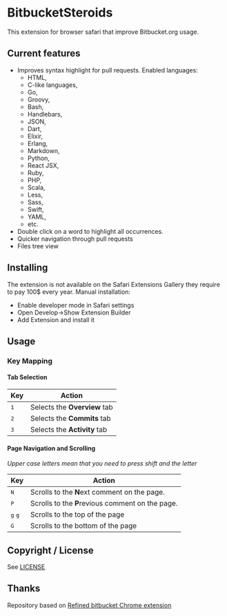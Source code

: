 # BitbucketSteroids
This extension for browser safari that improve Bitbucket.org usage.

## Current features
- Improves syntax highlight for pull requests. Enabled languages:
  - HTML,
  - C-like languages,
  - Go,
  - Groovy,
  - Bash,
  - Handlebars,
  - JSON,
  - Dart,
  - Elixir,
  - Erlang,
  - Markdown,
  - Python,
  - React JSX,
  - Ruby,
  - PHP,
  - Scala,
  - Less,
  - Sass,
  - Swift,
  - YAML,
  - etc.
- Double click on a word to highlight all occurrences.
- Quicker navigation through pull requests
- Files tree view

## Installing
The extension is not available on the Safari Extensions Gallery they require to pay 100$ every year.
Manual installation:
- Enable developer mode in Safari settings
- Open Develop->Show Extension Builder
- Add Extension and install it

## Usage

### Key Mapping

#### Tab Selection
Key | Action
--- | ---
<kbd>1</kbd> | Selects the **Overview** tab
<kbd>2</kbd> | Selects the **Commits** tab
<kbd>3</kbd> | Selects the **Activity** tab

#### Page Navigation and Scrolling

*Upper case letters mean that you need to press shift and the letter*

Key | Action
--- | ---
<kbd>N</kbd> | Scrolls to the **N**ext comment on the page.
<kbd>P</kbd> | Scrolls to the **P**revious comment on the page.
<kbd>g</kbd> <kbd>g</kbd> | Scrolls to the top of the page
<kbd>G</kbd> | Scrolls to the bottom of the page

## Copyright / License
See [LICENSE](https://github.com/bukashk0zzz/BitbucketSteroids/blob/master/LICENSE)

## Thanks
Repository based on [Refined bitbucket Chrome extension](https://github.com/andremw/refined-bitbucket)
